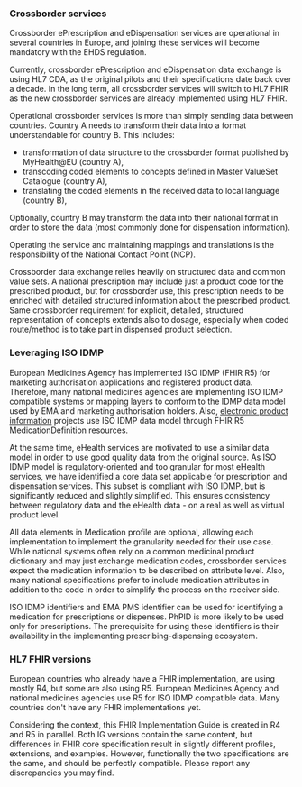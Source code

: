 ### Crossborder services

Crossborder ePrescription and eDispensation services are operational in several countries in Europe, and joining these services will become mandatory with the EHDS regulation.  

Currently, crossborder ePrescription and eDispensation data exchange is using HL7 CDA, as the original pilots and their specifications date back over a decade. In the long term, all crossborder services will switch to HL7 FHIR as the new crossborder services are already implemented using HL7 FHIR. 

Operational crossborder services is more than simply sending data between countries. Country A needs to transform their data into a format understandable for country B. This includes:
- transformation of data structure to the crossborder format published by MyHealth@EU (country A),
- transcoding coded elements to concepts defined in Master ValueSet Catalogue (country A),
- translating the coded elements in the received data to local language (country B),

Optionally, country B may transform the data into their national format in order to store the data (most commonly done for dispensation information). 

Operating the service and maintaining mappings and translations is the responsibility of the National Contact Point (NCP).

Crossborder data exchange relies heavily on structured data and common value sets. A national prescription may include just a product code for the prescribed product, but for crossborder use, this prescription needs to be enriched with detailed structured information about the prescribed product. Same crossborder requirement for explicit, detailed, structured representation of concepts extends also to dosage, especially when coded route/method is to take part in dispensed product selection.  

### Leveraging ISO IDMP  

European Medicines Agency has implemented ISO IDMP (FHIR R5) for marketing authorisation applications and registered product data. Therefore, many national medicines agencies are implementing ISO IDMP compatible systems or mapping layers to conform to the IDMP data model used by EMA and marketing authorisation holders. Also, [electronic product information](https://www.hl7.org/fhir/uv/emedicinal-product-info/) projects use ISO IDMP data model through FHIR R5 MedicationDefinition resources.   

At the same time, eHealth services are motivated to use a similar data model in order to use good quality data from the original source. As ISO IDMP model is regulatory-oriented and too granular for most eHealth services, we have identified a core data set applicable for prescription and dispensation services. This subset is compliant with ISO IDMP, but is significantly reduced and slightly simplified. This ensures consistency between regulatory data and the eHealth data - on a real as well as virtual product level. 

All data elements in Medication profile are optional, allowing each implementation to implement the granularity needed for their use case. While national systems often rely on a common medicinal product dictionary and may just exchange medication codes, crossborder services expect the medication information to be described on attribute level. Also, many national specifications prefer to include medication attributes in addition to the code in order to simplify the process on the receiver side. 

ISO IDMP identifiers and EMA PMS identifier can be used for identifying a medication for prescriptions or dispenses. PhPID is more likely to be used only for prescriptions. The prerequisite for using these identifiers is their availability in the implementing prescribing-dispensing ecosystem.  


### HL7 FHIR versions
European countries who already have a FHIR implementation, are using mostly R4, but some are also using R5. European Medicines Agency and national medicines agencies use R5 for ISO IDMP compatible data. Many countries don't have any FHIR implementations yet.  

Considering the context, this FHIR Implementation Guide is created in R4 and R5 in parallel. Both IG versions contain the same content, but differences in FHIR core specification result in slightly different profiles, extensions, and examples. However, functionally the two specifications are the same, and should be perfectly compatible. Please report any discrepancies you may find.



